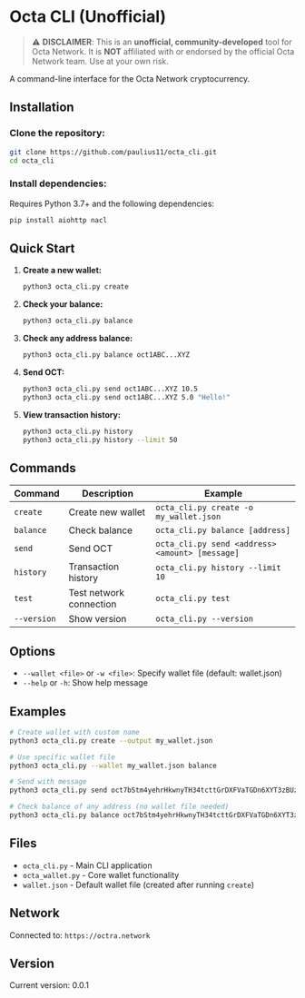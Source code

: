 # Octa CLI (Unofficial)

> ⚠️ **DISCLAIMER**: This is an **unofficial, community-developed** tool for Octa Network. It is **NOT** affiliated with or endorsed by the official Octa Network team. Use at your own risk.

A command-line interface for the Octa Network cryptocurrency.

## Installation

### Clone the repository:
```bash
git clone https://github.com/paulius11/octa_cli.git
cd octa_cli
```

### Install dependencies:

Requires Python 3.7+ and the following dependencies:
```bash
pip install aiohttp nacl
```

## Quick Start

1. **Create a new wallet:**
   ```bash
   python3 octa_cli.py create
   ```

2. **Check your balance:**
   ```bash
   python3 octa_cli.py balance
   ```

3. **Check any address balance:**
   ```bash
   python3 octa_cli.py balance oct1ABC...XYZ
   ```

4. **Send OCT:**
   ```bash
   python3 octa_cli.py send oct1ABC...XYZ 10.5
   python3 octa_cli.py send oct1ABC...XYZ 5.0 "Hello!"
   ```

5. **View transaction history:**
   ```bash
   python3 octa_cli.py history
   python3 octa_cli.py history --limit 50
   ```

## Commands

| Command | Description | Example |
|---------|-------------|---------|
| `create` | Create new wallet | `octa_cli.py create -o my_wallet.json` |
| `balance` | Check balance | `octa_cli.py balance [address]` |
| `send` | Send OCT | `octa_cli.py send <address> <amount> [message]` |
| `history` | Transaction history | `octa_cli.py history --limit 10` |
| `test` | Test network connection | `octa_cli.py test` |
| `--version` | Show version | `octa_cli.py --version` |

## Options

- `--wallet <file>` or `-w <file>`: Specify wallet file (default: wallet.json)
- `--help` or `-h`: Show help message

## Examples

```bash
# Create wallet with custom name
python3 octa_cli.py create --output my_wallet.json

# Use specific wallet file
python3 octa_cli.py --wallet my_wallet.json balance

# Send with message
python3 octa_cli.py send oct7bStm4yehrHkwnyTH34tcttGrDXFVaTGDn6XYT3zBUzr 1.5 "Payment"

# Check balance of any address (no wallet file needed)
python3 octa_cli.py balance oct7bStm4yehrHkwnyTH34tcttGrDXFVaTGDn6XYT3zBUzr
```

## Files

- `octa_cli.py` - Main CLI application
- `octa_wallet.py` - Core wallet functionality
- `wallet.json` - Default wallet file (created after running `create`)

## Network

Connected to: `https://octra.network`

## Version

Current version: 0.0.1
